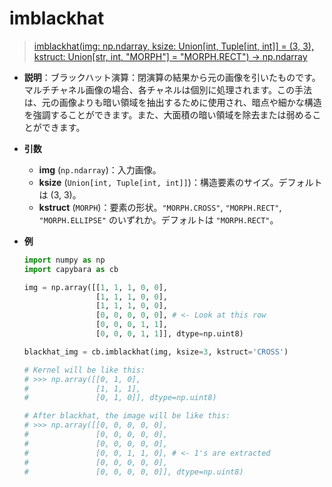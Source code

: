 # imblackhat

> [imblackhat(img: np.ndarray, ksize: Union[int, Tuple[int, int]] = (3, 3), kstruct: Union[str, int, "MORPH"] = "MORPH.RECT") -> np.ndarray](https://github.com/DocsaidLab/Capybara/blob/975d62fba4f76db59e715c220f7a2af5ad8d050e/capybara/vision/morphology.py#L191)

- **説明**：ブラックハット演算：閉演算の結果から元の画像を引いたものです。マルチチャネル画像の場合、各チャネルは個別に処理されます。この手法は、元の画像よりも暗い領域を抽出するために使用され、暗点や細かな構造を強調することができます。また、大面積の暗い領域を除去または弱めることができます。

- **引数**

  - **img** (`np.ndarray`)：入力画像。
  - **ksize** (`Union[int, Tuple[int, int]]`)：構造要素のサイズ。デフォルトは (3, 3)。
  - **kstruct** (`MORPH`)：要素の形状。`"MORPH.CROSS"`, `"MORPH.RECT"`, `"MORPH.ELLIPSE"` のいずれか。デフォルトは `"MORPH.RECT"`。

- **例**

  ```python
  import numpy as np
  import capybara as cb

  img = np.array([[1, 1, 1, 0, 0],
                  [1, 1, 1, 0, 0],
                  [1, 1, 1, 0, 0],
                  [0, 0, 0, 0, 0], # <- Look at this row
                  [0, 0, 0, 1, 1],
                  [0, 0, 0, 1, 1]], dtype=np.uint8)

  blackhat_img = cb.imblackhat(img, ksize=3, kstruct='CROSS')

  # Kernel will be like this:
  # >>> np.array([[0, 1, 0],
  #               [1, 1, 1],
  #               [0, 1, 0]], dtype=np.uint8)

  # After blackhat, the image will be like this:
  # >>> np.array([[0, 0, 0, 0, 0],
  #               [0, 0, 0, 0, 0],
  #               [0, 0, 0, 0, 0],
  #               [0, 0, 1, 1, 0], # <- 1's are extracted
  #               [0, 0, 0, 0, 0],
  #               [0, 0, 0, 0, 0]], dtype=np.uint8)
  ```
